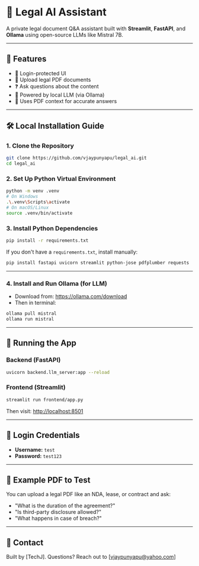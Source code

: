 # 🧠 Legal AI Assistant

A private legal document Q&A assistant built with **Streamlit**, **FastAPI**, and **Ollama** using open-source LLMs like Mistral 7B.

---

## 🚀 Features

- 🔐 Login-protected UI
- 📄 Upload legal PDF documents
- ❓ Ask questions about the content
- 🤖 Powered by local LLM (via Ollama)
- 🧠 Uses PDF context for accurate answers

---

## 🛠️ Local Installation Guide

### 1. Clone the Repository

```bash
git clone https://github.com/vjaypunyapu/legal_ai.git
cd legal_ai
```

### 2. Set Up Python Virtual Environment

```bash
python -m venv .venv
# On Windows
.\.venv\Scripts\activate
# On macOS/Linux
source .venv/bin/activate
```

### 3. Install Python Dependencies

```bash
pip install -r requirements.txt
```

If you don't have a `requirements.txt`, install manually:

```bash
pip install fastapi uvicorn streamlit python-jose pdfplumber requests
```

---

### 4. Install and Run Ollama (for LLM)

- Download from: https://ollama.com/download
- Then in terminal:

```bash
ollama pull mistral
ollama run mistral
```

---

## 🧪 Running the App

### Backend (FastAPI)

```bash
uvicorn backend.llm_server:app --reload
```

### Frontend (Streamlit)

```bash
streamlit run frontend/app.py
```

Then visit: [http://localhost:8501](http://localhost:8501)

---

## 👤 Login Credentials

- **Username:** `test`
- **Password:** `test123`

---

## 📝 Example PDF to Test

You can upload a legal PDF like an NDA, lease, or contract and ask:

- "What is the duration of the agreement?"
- "Is third-party disclosure allowed?"
- "What happens in case of breach?"

---

## 💬 Contact

Built by [TechJ]. Questions? Reach out to [vjaypunyapu@yahoo.com]
